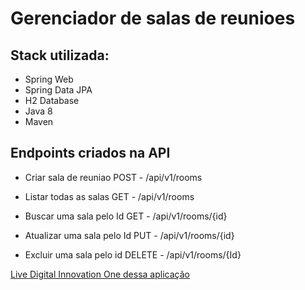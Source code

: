 # Gerenciador de salas de reunioes

## Stack utilizada:

 * Spring Web
 * Spring Data JPA
 * H2 Database
 * Java 8
 * Maven
 
## Endpoints criados na API

* Criar sala de reuniao
POST - /api/v1/rooms

* Listar todas as salas
GET - /api/v1/rooms

* Buscar uma sala pelo Id
GET - /api/v1/rooms/{id}

* Atualizar uma sala pelo Id
PUT - /api/v1/rooms/{id}

* Excluir uma sala pelo id
DELETE - /api/v1/rooms/{Id}


[Live Digital Innovation One dessa aplicação](https://www.youtube.com/watch?v=_2gRnfJeyMM)

